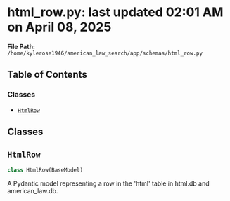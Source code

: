 # html_row.py: last updated 02:01 AM on April 08, 2025

**File Path:** `/home/kylerose1946/american_law_search/app/schemas/html_row.py`

## Table of Contents

### Classes

- [`HtmlRow`](#htmlrow)

## Classes

## `HtmlRow`

```python
class HtmlRow(BaseModel)
```

A Pydantic model representing a row in the 'html' table in html.db and american_law.db.
